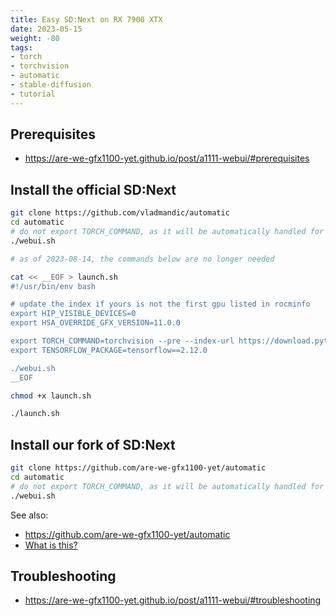 ```yaml
---
title: Easy SD:Next on RX 7900 XTX
date: 2023-05-15
weight: -80
tags:
- torch
- torchvision
- automatic
- stable-diffusion
- tutorial
---
```


## Prerequisites

* https://are-we-gfx1100-yet.github.io/post/a1111-webui/#prerequisites

## Install the official SD:Next

```bash
git clone https://github.com/vladmandic/automatic
cd automatic
# do not export TORCH_COMMAND, as it will be automatically handled for navi 3x
./webui.sh

# as of 2023-08-14, the commands below are no longer needed

cat << __EOF > launch.sh
#!/usr/bin/env bash

# update the index if yours is not the first gpu listed in rocminfo
export HIP_VISIBLE_DEVICES=0
export HSA_OVERRIDE_GFX_VERSION=11.0.0

export TORCH_COMMAND=torchvision --pre --index-url https://download.pytorch.org/whl/nightly/rocm5.6
export TENSORFLOW_PACKAGE=tensorflow==2.12.0

./webui.sh
__EOF

chmod +x launch.sh

./launch.sh
```

## Install our fork of SD:Next

```bash
git clone https://github.com/are-we-gfx1100-yet/automatic
cd automatic
# do not export TORCH_COMMAND, as it will be automatically handled for navi 3x
./webui.sh
```

See also:

* https://github.com/are-we-gfx1100-yet/automatic
* [What is this?](https://github.com/are-we-gfx1100-yet/automatic/discussions/1)

## Troubleshooting

* https://are-we-gfx1100-yet.github.io/post/a1111-webui/#troubleshooting
